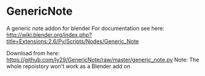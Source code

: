 GenericNote
===========

A generic note addon for blender
For documentation see here: http://wiki.blender.org/index.php?title=Extensions:2.6/Py/Scripts/Nodes/Generic_Note

Download from here: https://github.com/ly29/GenericNote/raw/master/generic_note.py
Note: The whole repoistory won't work as a Blender add on
